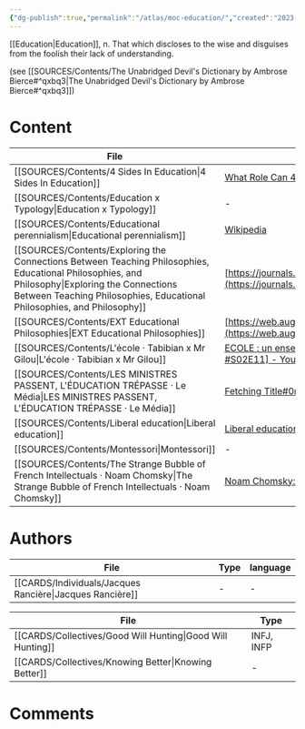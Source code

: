 ```yaml
---
{"dg-publish":true,"permalink":"/atlas/moc-education/","created":"2023-04-23T19:56:01.896+02:00","updated":"2023-04-23T20:21:15.951+02:00"}
---
```





<div class="transclusion internal-embed is-loaded"><div class="markdown-embed">



[[Education\|Education]], n. That which discloses to the wise and disguises from the foolish their lack of understanding. 

</div></div>

(see [[SOURCES/Contents/The Unabridged Devil's Dictionary by Ambrose Bierce#^qxbq3\|The Unabridged Devil's Dictionary by Ambrose Bierce#^qxbq3]])

# Content
| File                                                                                                                                                                                                                         | ref                                                                                                                                                             |
| ---------------------------------------------------------------------------------------------------------------------------------------------------------------------------------------------------------------------------- | --------------------------------------------------------------------------------------------------------------------------------------------------------------- |
| [[SOURCES/Contents/4 Sides In Education\|4 Sides In Education]]                                                                                                                                                           | [What Role Can 4 Sides Play In Education? \| CS Joseph Responds - YouTube](https://www.youtube.com/watch?v=qi1bNXHJ6Sc&list=TLPQMjgwMzIwMjMQZSjG17Ndfw&index=2) |
| [[SOURCES/Contents/Education x Typology\|Education x Typology]]                                                                                                                                                           | \-                                                                                                                                                              |
| [[SOURCES/Contents/Educational perennialism\|Educational perennialism]]                                                                                                                                                   | [Wikipedia](https://en.wikipedia.org/wiki/Educational%20perennialism)                                                                                           |
| [[SOURCES/Contents/Exploring the Connections Between Teaching Philosophies, Educational Philosophies, and Philosophy\|Exploring the Connections Between Teaching Philosophies, Educational Philosophies, and Philosophy]] | [https://journals.sagepub.com/doi/pdf/10.1177/1052562907310557](https://journals.sagepub.com/doi/pdf/10.1177/1052562907310557)                                  |
| [[SOURCES/Contents/EXT Educational Philosophies\|EXT Educational Philosophies]]                                                                                                                                           | [https://web.augsburg.edu/~erickson/edc490/downloads/comparison_edu_philo.pdf](https://web.augsburg.edu/~erickson/edc490/downloads/comparison_edu_philo.pdf)    |
| [[SOURCES/Contents/L'école · Tabibian x Mr Gilou\|L'école · Tabibian x Mr Gilou]]                                                                                                                                         | [ECOLE : un enseignant balance ! (avec Mr Gilou) [PAS CONTENT AVEC TABIBIAN #S02E11] - YouTube](https://www.youtube.com/watch?v=HtASaZOlxUU)                    |
| [[SOURCES/Contents/LES MINISTRES PASSENT, L'ÉDUCATION TRÉPASSE · Le Média\|LES MINISTRES PASSENT, L'ÉDUCATION TRÉPASSE · Le Média]]                                                                                       | [Fetching Title#0r14](https://youtu.be/wbuyshzr8cY)                                                                                                             |
| [[SOURCES/Contents/Liberal education\|Liberal education]]                                                                                                                                                                 | [Liberal education - Wikipedia](https://en.wikipedia.org/wiki/Liberal%20education)                                                                              |
| [[SOURCES/Contents/Montessori\|Montessori]]                                                                                                                                                                               | \-                                                                                                                                                              |
| [[SOURCES/Contents/The Strange Bubble of French Intellectuals · Noam Chomsky\|The Strange Bubble of French Intellectuals · Noam Chomsky]]                                                                                 | [Noam Chomsky: The Strange Bubble of French Intellectuals - YouTube](https://youtu.be/772WncdxCSw)                                                              |


# Authors
| File                                                        | Type | language |
| ----------------------------------------------------------- | ---- | -------- |
| [[CARDS/Individuals/Jacques Rancière\|Jacques Rancière]] | \-   | \-       |

| File                                                          | Type       |
| ------------------------------------------------------------- | ---------- |
| [[CARDS/Collectives/Good Will Hunting\|Good Will Hunting]] | INFJ, INFP |
| [[CARDS/Collectives/Knowing Better\|Knowing Better]]       | \-         |


# Comments 
<script src="https://utteranc.es/client.js"
        repo="Heart4sides/Comment_Section"
        issue-term="pathname"
        theme="gruvbox-dark"
        crossorigin="anonymous"
        async>
</script>
